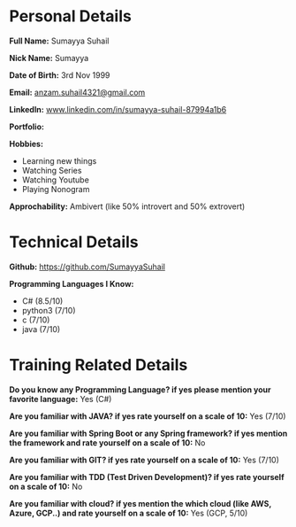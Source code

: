 # Personal Details
**Full Name:** Sumayya Suhail

**Nick Name:** Sumayya

**Date of Birth:** 3rd Nov 1999

**Email:** anzam.suhail4321@gmail.com

**LinkedIn:** www.linkedin.com/in/sumayya-suhail-87994a1b6

**Portfolio:** 

**Hobbies:**
- Learning new things
- Watching Series
- Watching Youtube
- Playing Nonogram

**Approchability:** Ambivert (like 50% introvert and 50% extrovert)

# Technical Details
**Github:** https://github.com/SumayyaSuhail

**Programming Languages I Know:**
- C# (8.5/10)
- python3 (7/10)
- c (7/10)
- java (7/10)

# Training Related Details
**Do you know any Programming Language? if yes please mention your favorite language:** Yes (C#)

**Are you familiar with JAVA? if yes rate yourself on a scale of 10:** Yes (7/10)

**Are you familiar with Spring Boot or any Spring framework? if yes mention the framework and rate yourself on a scale of 10:** No

**Are you familiar with GIT? if yes rate yourself on a scale of 10:** Yes (7/10)

**Are you familiar with TDD (Test Driven Development)? if yes rate yourself on a scale of 10:** No

**Are you familiar with cloud? if yes mention the which cloud (like AWS, Azure, GCP..) and rate yourself on a scale of 10:** Yes (GCP, 5/10)
